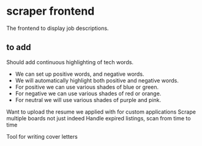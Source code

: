 # scraper frontend

The frontend to display job descriptions.

## to add

Should add continuous highlighting of tech words. 
- We can set up positive words, and negative words.
- We will automatically highlight both positive and negative words.
- For positive we can use various shades of blue or green.
- For negative we can use various shades of red or orange.
- For neutral we will use various shades of purple and pink.

Want to upload the resume we applied with for custom applications
Scrape multiple boards not just indeed
Handle expired listings, scan from time to time

Tool for writing cover letters
